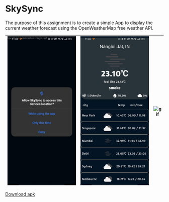 # SkySync

The purpose of this assignment is to create a simple App to display the current weather forecast
using the OpenWeatherMap free weather API.

|![perm](./media/permissions.jpg) | ![home](./media/home.jpg)| ![gif](./media/gif.gif) |
|---|---|---|

[Download apk](./media/app-debug.apk)
